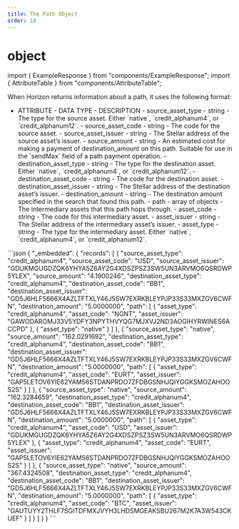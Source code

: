 ```yaml
---
title: The Path Object
order: 10
---
```


# object

import { ExampleResponse } from "components/ExampleResponse"; import { AttributeTable } from "components/AttributeTable";

When Horizon returns information about a path, it uses the following format:

 - ATTRIBUTE - DATA TYPE - DESCRIPTION - source\_asset\_type - string - The type for the source asset. Either \`native\`, \`credit\_alphanum4\`, or \`credit\_alphanum12\`. - source\_asset\_code - string - The code for the source asset. - source\_asset\_issuer - string - The Stellar address of the source asset’s issuer. - source\_amount - string - An estimated cost for making a payment of destination\_amount on this path. Suitable for use in the \`sendMax\` field of a path payment operation. - destination\_asset\_type - string - The type for the destination asset. Either \`native\`, \`credit\_alphanum4\`, or \`credit\_alphanum12\`. - destination\_asset\_code - string - The code for the destination asset. - destination\_asset\_issuer - string - The Stellar address of the destination asset’s issuer. - destination\_amount - string - The destination amount specified in the search that found this path. - path - array of objects - The intermediary assets that this path hops through. - asset\_code - string - The code for this intermediary asset. - asset\_issuer - string - The Stellar address of the intermediary asset’s issuer. - asset\_type - string - The type for the intermediary asset. Either \`native\`, \`credit\_alphanum4\`, or \`credit\_alphanum12\`.

 \`\`\`json { "\_embedded": { "records": \[ { "source\_asset\_type": "credit\_alphanum4", "source\_asset\_code": "USD", "source\_asset\_issuer": "GDUKMGUGDZQK6YHYA5Z6AY2G4XDSZPSZ3SW5UN3ARVMO6QSRDWP5YLEX", "source\_amount": "4.1900246", "destination\_asset\_type": "credit\_alphanum4", "destination\_asset\_code": "BB1", "destination\_asset\_issuer": "GD5J6HLF5666X4AZLTFTXLY46J5SW7EXRKBLEYPJP33S33MXZGV6CWFN", "destination\_amount": "5.0000000", "path": \[ { "asset\_type": "credit\_alphanum4", "asset\_code": "NGNT", "asset\_issuer": "GAWODAROMJ33V5YDFY3NPYTHVYQG7MJXVJ2ND3AOGIHYRWINES6ACCPD" }, { "asset\_type": "native" } \] }, { "source\_asset\_type": "native", "source\_amount": "162.0291692", "destination\_asset\_type": "credit\_alphanum4", "destination\_asset\_code": "BB1", "destination\_asset\_issuer": "GD5J6HLF5666X4AZLTFTXLY46J5SW7EXRKBLEYPJP33S33MXZGV6CWFN", "destination\_amount": "5.0000000", "path": \[ { "asset\_type": "credit\_alphanum4", "asset\_code": "EURT", "asset\_issuer": "GAP5LETOV6YIE62YAM56STDANPRDO7ZFDBGSNHJQIYGGKSMOZAHOOS2S" } \] }, { "source\_asset\_type": "native", "source\_amount": "162.3284659", "destination\_asset\_type": "credit\_alphanum4", "destination\_asset\_code": "BB1", "destination\_asset\_issuer": "GD5J6HLF5666X4AZLTFTXLY46J5SW7EXRKBLEYPJP33S33MXZGV6CWFN", "destination\_amount": "5.0000000", "path": \[ { "asset\_type": "credit\_alphanum4", "asset\_code": "USD", "asset\_issuer": "GDUKMGUGDZQK6YHYA5Z6AY2G4XDSZPSZ3SW5UN3ARVMO6QSRDWP5YLEX" }, { "asset\_type": "credit\_alphanum4", "asset\_code": "EURT", "asset\_issuer": "GAP5LETOV6YIE62YAM56STDANPRDO7ZFDBGSNHJQIYGGKSMOZAHOOS2S" } \] }, { "source\_asset\_type": "native", "source\_amount": "367.4324508", "destination\_asset\_type": "credit\_alphanum4", "destination\_asset\_code": "BB1", "destination\_asset\_issuer": "GD5J6HLF5666X4AZLTFTXLY46J5SW7EXRKBLEYPJP33S33MXZGV6CWFN", "destination\_amount": "5.0000000", "path": \[ { "asset\_type": "credit\_alphanum4", "asset\_code": "BTC", "asset\_issuer": "GAUTUYY2THLF7SGITDFMXJVYH3LHDSMGEAKSBU267M2K7A3W543CKUEF" } \] } \] } } \`\`\`


